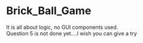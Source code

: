 # Brick_Ball_Game
It is all about logic, no GUI components used.    
Question 5 is not done yet....I wish you can give a try
